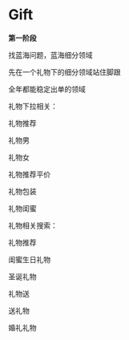 # Gift



**第一阶段**

找蓝海问题，蓝海细分领域

先在一个礼物下的细分领域站住脚跟

全年都能稳定出单的领域







礼物下拉相关：

礼物推荐

礼物男

礼物女

礼物推荐平价

礼物包装

礼物闺蜜



礼物相关搜索：

礼物推荐

闺蜜生日礼物

圣诞礼物

礼物送

送礼物

婚礼礼物